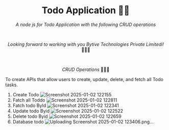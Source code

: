 <h1 align="center">Todo Application 🧮🚀</h1>

<p align="center"><i>A node js for Todo Application with the following CRUD operations </i></p>
<br>
<p align="center"><i>Looking forward to working with you Bytive Technologies Private Limitedi!</i> 👨🏽‍💻 </p>
<br>

<p align="center"><i>CRUD Operations</i> 👨🏽‍💻
  <br>

  To create APIs that allow users to create, update, delete, and fetch all Todo tasks.

  1. Create Todo
     ![Screenshot 2025-01-02 122155](https://github.com/user-attachments/assets/bf6e45d8-d4ea-4a72-aa16-f9a24a246801)
  2. Fatch all Toddo
     ![Screenshot 2025-01-02 122811](https://github.com/user-attachments/assets/da0682fe-0fa5-40a0-9552-59b04f8e88a5)
  3. Fatch todo ById
     ![Screenshot 2025-01-02 122341](https://github.com/user-attachments/assets/a8638f1a-c1ed-4e61-b8c9-5dcc8827d2bc)
  4. Update todo Byid
     ![Screenshot 2025-01-02 122522](https://github.com/user-attachments/assets/2238dab9-b6b6-464c-9aed-9f950603ae66)
  5. Delete todo Byid
     ![Screenshot 2025-01-02 122659](https://github.com/user-attachments/assets/43afe6e0-e421-4404-8870-2206075aef7f)
  6. Database todo
     ![Uploading Screenshot 2025-01-02 123406.png…]()



     


